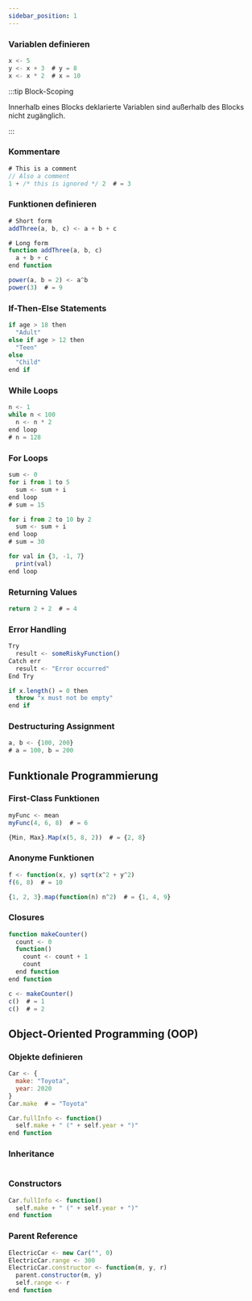 ```yaml
---
sidebar_position: 1
---
```


### Variablen definieren

```jsx title="Verwende den Operator <-, um den Variablen bestimmte Werte zuzuweisen:"
x <- 5
y <- x + 3  # y = 8
x <- x * 2  # x = 10
```
:::tip Block-Scoping

Innerhalb eines Blocks deklarierte Variablen sind außerhalb des Blocks nicht zugänglich.

:::

### Kommentare
```jsx title="Verwende Kommentare, um den Code lesbarer zu machen. Diese werden bei der Ausführung ignoriert:"
# This is a comment 
// Also a comment
1 + /* this is ignored */ 2  # = 3
```
### Funktionen definieren
```jsx title="Definiere Funktionen in Kurz- oder Langform:"
# Short form
addThree(a, b, c) <- a + b + c

# Long form
function addThree(a, b, c)
  a + b + c
end function
```

```jsx title="Default values:"
power(a, b = 2) <- a^b
power(3)  # = 9
```
### If-Then-Else Statements
```jsx title="Nutze konditionale Logik:"
if age > 18 then
  "Adult"
else if age > 12 then
  "Teen"
else
  "Child"
end if
```
### While Loops
```jsx title="Der Code wird wiederholt, solange eine Bedingung erfüllt ist:"
n <- 1
while n < 100
  n <- n * 2
end loop
# n = 128
```
### For Loops
```jsx title="Der Code wird in einer festgelegte Anzahl ausgeführt:"
sum <- 0
for i from 1 to 5
  sum <- sum + i
end loop
# sum = 15
```
```jsx title="Mit benutzerdefinierten Schritten:"
for i from 2 to 10 by 2
  sum <- sum + i
end loop
# sum = 30
```
```jsx title="For-in loop:"
for val in {3, -1, 7}
  print(val)
end loop
```
### Returning Values
```jsx title="Der letzte Ausdruck in einem Block wird zurückgegeben, sofern „return“ nicht explizit verwendet wird:"
return 2 + 2  # = 4
```
### Error Handling
```jsx title="Verwende Try-Catch, um Fehler sicher zu behandeln:"
Try
  result <- someRiskyFunction()
Catch err
  result <- "Error occurred"
End Try
```
```jsx title="Benutzerdefinierte Fehler auslösen:"
if x.length() = 0 then
  throw "x must not be empty"
end if
```
### Destructuring Assignment
```jsx title="Schnelles Zuweisen von Elementen aus einem Vektor:"
a, b <- {100, 200}
# a = 100, b = 200
```
## Funktionale Programmierung

### First-Class Funktionen
```jsx title="Weise Variablen Funktionen zu:"
myFunc <- mean
myFunc(4, 6, 8)  # = 6
```
```jsx title="Nutze die Map-Funktion mit einem Funktionsvektor, um bestimmte Werte aus einem Datensatz zu erhalten:"
{Min, Max}.Map(x(5, 8, 2))  # = {2, 8}
```
### Anonyme Funktionen
```jsx title="Definiere Funktionen ohne Namen:"
f <- function(x, y) sqrt(x^2 + y^2)
f(6, 8)  # = 10
```
```jsx title="Hilfreich bei Funktionen wie Map() und Filter():"
{1, 2, 3}.map(function(n) n^2)  # = {1, 4, 9}
```
### Closures
```jsx title="Hilfreich bei Funktionen wie Map() und Filter():"
function makeCounter()
  count <- 0
  function()
    count <- count + 1
    count
  end function
end function

c <- makeCounter()
c()  # = 1
c()  # = 2
```
## Object-Oriented Programming (OOP)

### Objekte definieren
```jsx title="Objekte sind benannte Vektoren:"
Car <- {
  make: "Toyota",
  year: 2020
}
Car.make  # = "Toyota"
```
```jsx title="Füge Verhaltensregeln den Funktionen hinzu:"
Car.fullInfo <- function()
  self.make + " (" + self.year + ")"
end function
```
### Inheritance
```jsx title=""

```
### Constructors
```jsx title="Füge Verhaltensregeln den Funktionen hinzu:"
Car.fullInfo <- function()
  self.make + " (" + self.year + ")"
end function
```
### Parent Reference
```jsx title="Use parent to call a parent’s function:"
ElectricCar <- new Car("", 0)
ElectricCar.range <- 300
ElectricCar.constructor <- function(m, y, r)
  parent.constructor(m, y)
  self.range <- r
end function
```
